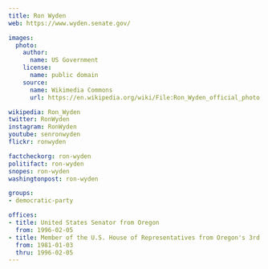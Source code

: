 ```yaml
---
title: Ron Wyden
web: https://www.wyden.senate.gov/

images:
  photo:
    author:
      name: US Government
    license:
      name: public domain
    source:
      name: Wikimedia Commons
      url: https://en.wikipedia.org/wiki/File:Ron_Wyden_official_photo.jpg

wikipedia: Ron_Wyden
twitter: RonWyden
instagram: RonWyden
youtube: senronwyden
flickr: ronwyden

factcheckorg: ron-wyden
politifact: ron-wyden
snopes: ron-wyden
washingtonpost: ron-wyden

groups:
- democratic-party

offices:
- title: United States Senator from Oregon
  from: 1996-02-05
- title: Member of the U.S. House of Representatives from Oregon's 3rd district
  from: 1981-01-03
  thru: 1996-02-05
---
```

